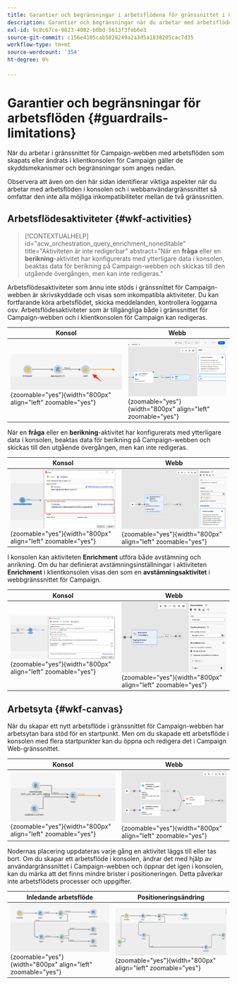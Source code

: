 ```yaml
---
title: Garantier och begränsningar i arbetsflödena för gränssnittet i Campaign Web
description: Garantier och begränsningar när du arbetar med arbetsflöden i användargränssnittet för Campaign Web
exl-id: 9c8c67ce-9823-4082-b0bd-5613f3feb6e3
source-git-commit: c156e4105cab5028249a2a3d5a1838205cac7d35
workflow-type: tm+mt
source-wordcount: '354'
ht-degree: 0%

---
```


# Garantier och begränsningar för arbetsflöden {#guardrails-limitations}

När du arbetar i gränssnittet för Campaign-webben med arbetsflöden som skapats eller ändrats i klientkonsolen för Campaign gäller de skyddsmekanismer och begränsningar som anges nedan.

Observera att även om den här sidan identifierar viktiga aspekter när du arbetar med arbetsflöden i konsolen och i webbanvändargränssnittet så omfattar den inte alla möjliga inkompatibiliteter mellan de två gränssnitten.

## Arbetsflödesaktiviteter {#wkf-activities}

>[!CONTEXTUALHELP]
>id="acw_orchestration_query_enrichment_noneditable"
>title="Aktiviteten är inte redigerbar"
>abstract="När en **fråga** eller en **berikning**-aktivitet har konfigurerats med ytterligare data i konsolen, beaktas data för berikning på Campaign-webben och skickas till den utgående övergången, men kan inte redigeras."

Arbetsflödesaktiviteter som ännu inte stöds i gränssnittet för Campaign-webben är skrivskyddade och visas som inkompatibla aktiviteter. Du kan fortfarande köra arbetsflödet, skicka meddelanden, kontrollera loggarna osv. Arbetsflödesaktiviteter som är tillgängliga både i gränssnittet för Campaign-webben och i klientkonsolen för Campaign kan redigeras.

| Konsol | Webb |
| --- | --- |
| ![](assets/limitations-activities-console.png){zoomable="yes"}{width="800px" align="left" zoomable="yes"} | ![](assets/limitations-activities-web.png){zoomable="yes"}{width="800px" align="left" zoomable="yes"} |

När en **fråga** eller en **berikning**-aktivitet har konfigurerats med ytterligare data i konsolen, beaktas data för berikning på Campaign-webben och skickas till den utgående övergången, men kan inte redigeras.

| Konsol | Webb |
| --- | --- |
| ![](assets/limitations-options-console.png){zoomable="yes"}{width="800px" align="left" zoomable="yes"} | ![](assets/limitations-options-web.png){zoomable="yes"}{width="800px" align="left" zoomable="yes"} |

I konsolen kan aktiviteten **Enrichment** utföra både avstämning och anrikning. Om du har definierat avstämningsinställningar i aktiviteten **Enrichment** i klientkonsolen visas den som en **avstämningsaktivitet** i webbgränssnittet för Campaign.

| Konsol | Webb |
| --- | --- |
| ![](assets/limitations-enrichment-console.png){zoomable="yes"}{width="800px" align="left" zoomable="yes"} | ![](assets/limitations-enrichment-web.png){zoomable="yes"}{width="800px" align="left" zoomable="yes"} |

## Arbetsyta {#wkf-canvas}

När du skapar ett nytt arbetsflöde i gränssnittet för Campaign-webben har arbetsytan bara stöd för en startpunkt. Men om du skapade ett arbetsflöde i konsolen med flera startpunkter kan du öppna och redigera det i Campaign Web-gränssnittet.

| Konsol | Webb |
| --- | --- |
| ![](assets/limitations-multiple-console.png){zoomable="yes"}{width="800px" align="left" zoomable="yes"} | ![](assets/limitations-multiple-web.png){zoomable="yes"}{width="800px" align="left" zoomable="yes"} |

Nodernas placering uppdateras varje gång en aktivitet läggs till eller tas bort. Om du skapar ett arbetsflöde i konsolen, ändrar det med hjälp av användargränssnittet i Campaign-webben och öppnar det igen i konsolen, kan du märka att det finns mindre brister i positioneringen. Detta påverkar inte arbetsflödets processer och uppgifter.

| Inledande arbetsflöde | Positioneringsändring |
| --- | --- |
| ![](assets/limitations-positioning1.png){zoomable="yes"}{width="800px" align="left" zoomable="yes"} | ![](assets/limitations-positioning2.png){zoomable="yes"}{width="800px" align="left" zoomable="yes"} |
